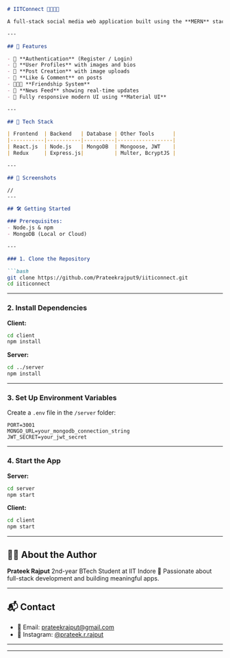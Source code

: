 


````markdown
# IITConnect 🧑‍🤝‍🧑🌐

A full-stack social media web application built using the **MERN** stack (MongoDB, Express.js, React.js, Node.js), designed specifically for the IIT community to **connect, share, and interact** with fellow students.

---

## 🚀 Features

- 🔐 **Authentication** (Register / Login)
- 👤 **User Profiles** with images and bios
- 📝 **Post Creation** with image uploads
- 🧡 **Like & Comment** on posts
- 🧑‍🤝‍🧑 **Friendship System**
- 📜 **News Feed** showing real-time updates
- 🎨 Fully responsive modern UI using **Material UI**

---

## 🧰 Tech Stack

| Frontend  | Backend   | Database | Other Tools      |
|-----------|-----------|----------|------------------|
| React.js  | Node.js   | MongoDB  | Mongoose, JWT    |
| Redux     | Express.js|          | Multer, BcryptJS |

---

## 📸 Screenshots

//
---

## 🛠️ Getting Started

### Prerequisites:
- Node.js & npm
- MongoDB (Local or Cloud)

---

### 1. Clone the Repository

```bash
git clone https://github.com/Prateekrajput9/iiticonnect.git
cd iiticonnect
````

---

### 2. Install Dependencies

**Client:**

```bash
cd client
npm install
```

**Server:**

```bash
cd ../server
npm install
```

---

### 3. Set Up Environment Variables

Create a `.env` file in the `/server` folder:

```env
PORT=3001
MONGO_URL=your_mongodb_connection_string
JWT_SECRET=your_jwt_secret
```

---

### 4. Start the App

**Server:**

```bash
cd server
npm start
```

**Client:**

```bash
cd client
npm start
```

---

## 🙋‍♂️ About the Author

**Prateek Rajput**
2nd-year BTech Student at IIT Indore
🚀 Passionate about full-stack development and building meaningful apps.

---

## 📬 Contact

* 📧 Email: [prateekrajput@gmail.com](mailto:prateekrajput@gmail.com)
* 📸 Instagram: [@prateek.r.rajput](https://instagram.com/prateek.r.rajput)
  

---



---


```


